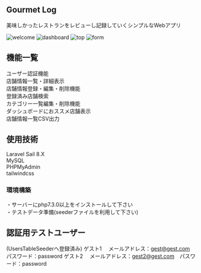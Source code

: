 ## Gourmet Log

美味しかったレストランをレビューし記録していくシンプルなWebアプリ  
  
![welcome](https://github.com/Minori-Takeuchi/GourmetLog/assets/119908511/4cbd67cc-3622-4bb1-bc87-455deba846fd)
![dashboard](https://github.com/Minori-Takeuchi/GourmetLog/assets/119908511/c29b4019-494c-4353-9aa9-e6a7914c7455)
![top](https://github.com/Minori-Takeuchi/GourmetLog/assets/119908511/278a564a-1bb2-4704-8af0-4bb5532efa42)
![form](https://github.com/Minori-Takeuchi/GourmetLog/assets/119908511/7ce9e768-3d3f-4cf7-a8df-c617da2d4604)


## 機能一覧

ユーザー認証機能  
店舗情報一覧・詳細表示  
店舗情報登録・編集・削除機能  
登録済み店舗検索  
カテゴリー一覧編集・削除機能  
ダッシュボードにおススメ店舗表示  
店舗情報一覧CSV出力  

## 使用技術

Laravel Sail 8.X  
MySQL  
PHPMyAdmin  
tailwindcss  

### 環境構築

・サーバーにphp7.3.0以上をインストールして下さい  
・テストデータ準備(seederファイルを利用して下さい)  


## 認証用テストユーザー

(UsersTableSeederへ登録済み)
ゲスト1　 メールアドレス：gest@gest.com　パスワード：password
ゲスト2　 メールアドレス：gest2@gest.com　パスワード：password


